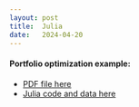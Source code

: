 ```yaml
---
layout: post
title:  Julia
date:   2024-04-20
---
```

#### Portfolio optimization example: 
+ [PDF file here](/assets/julia/PortfolioOpt.pdf "Download")
+ [Julia code and data here](/assets/julia/PortfolioOpt.zip "Download")
<!-- + [HTML version here](/assets/html/PortfolioOpt.jl.html "Download") -->

